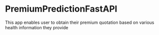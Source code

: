 # PremiumPredictionFastAPI
This app enables user to obtain their premium quotation based on various health information they provide
